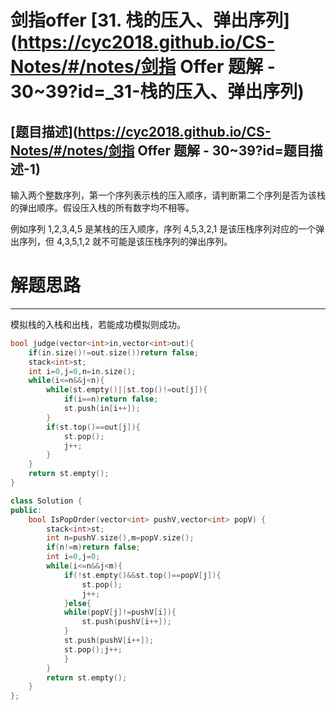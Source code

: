 # 剑指offer [31. 栈的压入、弹出序列](https://cyc2018.github.io/CS-Notes/#/notes/剑指 Offer 题解 - 30~39?id=_31-栈的压入、弹出序列)

## [题目描述](https://cyc2018.github.io/CS-Notes/#/notes/剑指 Offer 题解 - 30~39?id=题目描述-1)

输入两个整数序列，第一个序列表示栈的压入顺序，请判断第二个序列是否为该栈的弹出顺序。假设压入栈的所有数字均不相等。

例如序列 1,2,3,4,5 是某栈的压入顺序，序列 4,5,3,2,1 是该压栈序列对应的一个弹出序列，但 4,3,5,1,2 就不可能是该压栈序列的弹出序列。

# 解题思路

----

模拟栈的入栈和出栈，若能成功模拟则成功。

```cpp
bool judge(vector<int>in,vector<int>out){
    if(in.size()!=out.size())return false;
    stack<int>st;
    int i=0,j=0,n=in.size();
    while(i<=n&&j<n){
        while(st.empty()||st.top()!=out[j]){
            if(i==n)return false;
            st.push(in[i++]);
        }
        if(st.top()==out[j]){
            st.pop();
            j++;
        }
    }
    return st.empty();
}
```

```cpp
class Solution {
public:
    bool IsPopOrder(vector<int> pushV,vector<int> popV) {
        stack<int>st;
        int n=pushV.size(),m=popV.size();
        if(n!=m)return false;
        int i=0,j=0;
        while(i<=n&&j<m){
            if(!st.empty()&&st.top()==popV[j]){
                st.pop();
                j++;
            }else{
            while(popV[j]!=pushV[i]){
                st.push(pushV[i++]);
            }
            st.push(pushV[i++]);
            st.pop();j++;
            }
        }
        return st.empty();
    }
};
```


